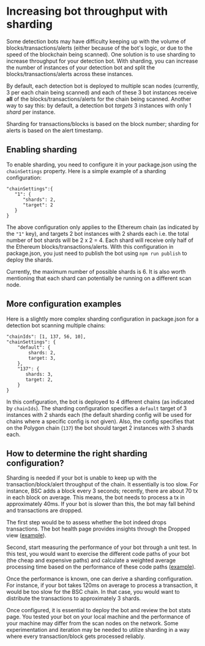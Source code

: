 # Increasing bot throughput with sharding

Some detection bots may have difficulty keeping up with the volume of blocks/transactions/alerts (either because of the bot's logic, or due to the speed of the blockchain being scanned). One solution is to use sharding to increase throughput for your detection bot. With sharding, you can increase the number of instances of your detection bot and split the blocks/transactions/alerts across these instances.

By default, each detection bot is deployed to multiple scan nodes (currently, 3 per each chain being scanned) and each of these 3 bot instances receive **all** of the blocks/transactions/alerts for the chain being scanned. Another way to say this: by default, a detection bot _targets_ 3 instances with only 1 _shard_ per instance.

Sharding for transactions/blocks is based on the block number; sharding for alerts is based on the alert timestamp.

## Enabling sharding

To enable sharding, you need to configure it in your package.json using the `chainSettings` property. Here is a simple example of a sharding configuration:

```
"chainSettings":{
   "1": {
      "shards": 2,
      "target": 2
   }
}
```

The above configuration only applies to the Ethereum chain (as indicated by the `"1"` key), and targets 2 bot instances with 2 shards each i.e. the total number of bot shards will be 2 x 2 = 4. Each shard will receive only half of the Ethereum blocks/transactions/alerts. With this configuration in package.json, you just need to publish the bot using `npm run publish` to deploy the shards.

Currently, the maximum number of possible shards is 6. It is also worth mentioning that each shard can potentially be running on a different scan node.

## More configuration examples

Here is a slightly more complex sharding configuration in package.json for a detection bot scanning multiple chains:

```
"chainIds": [1, 137, 56, 10],
"chainSettings": {
    "default": {
        shards: 2,
        target: 3,
    },
    "137": {
       shards: 3,
       target: 2,
    }
}
```

In this configuration, the bot is deployed to 4 different chains (as indicated by `chainIds`). The sharding configuration specifies a `default` target of 3 instances with 2 shards each (the default sharding config will be used for chains where a specific config is not given). Also, the config specifies that on the Polygon chain (`137`) the bot should target 2 instances with 3 shards each.

## How to determine the right sharding configuration?

Sharding is needed if your bot is unable to keep up with the transaction/block/alert throughput of the chain. It essentially is too slow. For instance, BSC adds a block every 3 seconds; recently, there are about 70 tx in each block on average. This means, the bot needs to process a tx in approximately 40ms. If your bot is slower than this, the bot may fall behind and transactions are dropped. 

The first step would be to assess whether the bot indeed drops transactions. The bot health page provides insights through the Dropped view ([example](https://explorer.forta.network/bot/0xa91a31df513afff32b9d85a2c2b7e786fdd681b3cdd8d93d6074943ba31ae400)).

Second, start measuring the performance of your bot through a unit test. In this test, you would want to exercise the different code paths of your bot (the cheap and expensive paths) and calculate a weighted average processing time based on the performance of these code paths ([example](https://github.com/forta-network/starter-kits/blob/main/funding-tornado-cash-py/src/agent_test.py)). 

Once the performance is known, one can derive a sharding configuration. For instance, if your bot takes 120ms on average to process a transaction, it would be too slow for the BSC chain. In that case, you would want to distribute the transactions to approximately 3 shards.

Once configured, it is essential to deploy the bot and review the bot stats page. You tested your bot on your local machine and the performance of your machine may differ from the scan nodes on the network. Some experimentation and iteration may be needed to utilize sharding in a way where every transaction/block gets processed reliably.